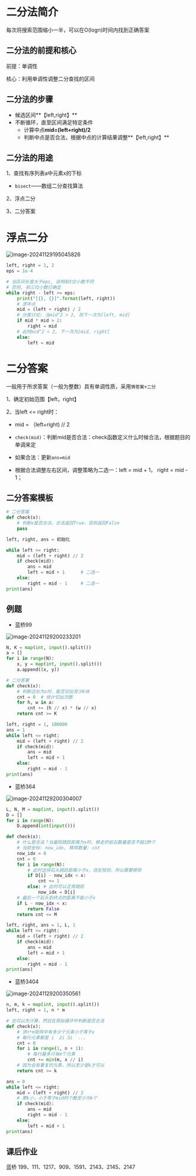 # 二分法简介

每次将搜索范围缩小一半，可以在O(logn)时间内找到正确答案

## 二分法的前提和核心

前提：单调性

核心：利用单调性调整二分查找的区间

## 二分法的步骤

- 候选区间**【left,right】**
- 不断循环，直至区间满足特定条件
    - 计算中点**mid=(left+right)/2**
    - 判断中点是否合法，根据中点的计算结果调整**【left,right】**

## 二分法的用途

1、查找有序列表a中元素x的下标

- `bisect`——数组二分查找算法

2、浮点二分

3、二分答案

# 浮点二分

![image-20241129195045826](http://cdn.jsdelivr.net/gh/Carolynhomes/images@main/img/Python/202411291950092.png)

```python
left, right = 1, 2
eps = 1e-4

# 当区间长度大于eps, 说明前3位小数不同
# 否则, 前三位小数已确定
while right - left >= eps:
    print("[{}, {}]".format(left, right))
    # 求中点
    mid = (left + right) / 2
    # 分类讨论: 当mid^2 > 2, 则下一次为[left, mid]
    if mid * mid > 2:
        right = mid
    # 此时mid^2 < 2, 下一次为[mid, right]
    else:
        left = mid

```



# 二分答案

一般用于所求答案（一般为整数）具有单调性质，采用`猜答案+二分`

1、确定初始范围【left，right】

2、当left <= right时：

- mid = （left+right) // 2

 - `check(mid)`：判断mid是否合法：check函数定义什么时候合法，根据题目的单调来定
 - 如果合法：更新`ans=mid`
 - 根据合法调整左右区间，调整策略为二选一：left = mid + 1， right = mid - 1；

## 二分答案模板

```python
# 二分答案
def check(x):
    # 判断x是否合法，合法返回True，否则返回False
    pass

left, right, ans = 初始化

while left <= right:
    mid = (left + right) // 2
    if check(mid):
        ans = mid
        left = mid + 1      # 二选一
    else:
        right = mid - 1     # 二选一
print(ans)

```



## 例题

- 蓝桥99

![image-20241129200233201](http://cdn.jsdelivr.net/gh/Carolynhomes/images@main/img/Python/202411292002370.png)

```python
N, K = map(int, input().split())
a = []
for i in range(N):
    x, y = map(int, input().split())
    a.append((x, y))

# 二分答案
def check(x):
    # 判断边长为x时，能否切出至少K块
    cnt = 0  # 统计切出次数
    for h, w in a:
        cnt += (h // x) * (w // x)
    return cnt >= K

left, right = 1, 100000
ans = 1
while left <= right:
    mid = (left + right) // 2
    if check(mid):
        ans = mid
        left = mid + 1
    else:
        right = mid - 1
print(ans)

```



- 蓝桥364

![image-20241129200304007](http://cdn.jsdelivr.net/gh/Carolynhomes/images@main/img/Python/202411292003061.png)

```python
L, N, M = map(int, input().split())
D = []
for i in range(N):
    D.append(int(input()))

def check(x):
    # 什么是合法？当最短跳跃距离为x时，移走的岩石数量是否不超过M个
    # 当前坐标: now_idx, 移除数量: cnt
    now_idx = 0
    cnt = 0
    for i in range(N):
        # 此时这块石头跳跃距离小于x，违反规则，所以需要移除
        if D[i] - now_idx < x:
            cnt += 1
        else: # 此时可以正常跳跃
            now_idx = D[i]
    # 最后一个石头到终点的距离不能小于x
    if L - now_idx < x:
        return False
    return cnt <= M

left, right, ans = 1, L, 1
while left <= right:
    mid = (left + right) // 2
    if check(mid):
        ans = mid
        left = mid + 1
    else:
        right = mid - 1
print(ans)

```



- 蓝桥3404

![image-20241129200350561](http://cdn.jsdelivr.net/gh/Carolynhomes/images@main/img/Python/202411292003611.png)

```python
n, m, k = map(int, input().split())
left, right = 1, n * m

# 也可以先计算，然后在原始循环中判断是否合法
def check(x):
    # 求n*m矩阵中有多少个元素小于等于x
    # 每行元素都是 i  2i 3i  ... 
    cnt = 0
    for i in range(1, n + 1):
        # 每行最多只有m个元素
        cnt += min(m, x // i)
    # 因为会有重复的元素，所以至少是k才可以
    return cnt >= k

ans = 0
while left <= right:
    mid = (left + right) // 2
    # 第k小，小于等于mid的个数至少为k个
    if check(mid):
        ans = mid
        right = mid - 1
    else:
        left = mid + 1
print(ans)

```

## 课后作业

蓝桥 199、111、1217、909、1591、2143、2145、2147

